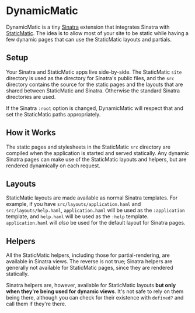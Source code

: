 # DynamicMatic

DynamicMatic is a tiny [Sinatra](http://sinatrarb.com) extension
that integrates Sinatra with [StaticMatic](http://staticmatic.rubyforge.org).
The idea is to allow most of your site to be static
while having a few dynamic pages that can use the StaticMatic layouts and partials.

## Setup

Your Sinatra and StaticMatic apps live side-by-side.
The StaticMatic `site` directory is used as the directory for Sinatra's public files,
and the `src` directory contains the source for the static pages
and the layouts that are shared between StaticMatic and Sinatra.
Otherwise the standard Sinatra directories are used.

If the Sinatra `:root` option is changed,
DynamicMatic will respect that and set the StaticMatic paths appropriately.

## How it Works

The static pages and stylesheets in the StaticMatic `src` directory
are compiled when the application is started and served statically.
Any dynamic Sinatra pages can make use of the StaticMatic layouts and helpers,
but are rendered dynamically on each request.

## Layouts

StaticMatic layouts are made available as normal Sinatra templates.
For example, if you have `src/layouts/application.haml` and `src/layouts/help.haml`,
`application.haml` will be used as the `:application` template,
and `help.haml` will be used as the `:help` template.
`application.haml` will *also* be used for the default layout for Sinatra pages.

## Helpers

All the StaticMatic helpers, including those for partial-rendering,
are available in Sinatra views.
The reverse is not true;
Sinatra helpers are generally not available for StaticMatic pages,
since they are rendered statically.

Sinatra helpers are, however, available for StaticMatic layouts
**but only when they're being used for dynamic views**.
It's not safe to rely on them being there,
although you can check for their existence with `defined?`
and call them if they're there.
